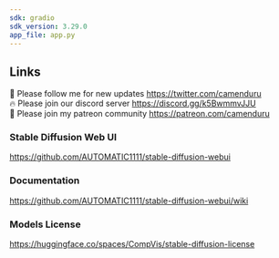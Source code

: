 ```yaml
---
sdk: gradio
sdk_version: 3.29.0
app_file: app.py
---
```


## Links

🐣 Please follow me for new updates https://twitter.com/camenduru <br />
🔥 Please join our discord server https://discord.gg/k5BwmmvJJU <br />
🥳 Please join my patreon community https://patreon.com/camenduru <br />

### Stable Diffusion Web UI
https://github.com/AUTOMATIC1111/stable-diffusion-webui

### Documentation
https://github.com/AUTOMATIC1111/stable-diffusion-webui/wiki

### Models License
https://huggingface.co/spaces/CompVis/stable-diffusion-license

